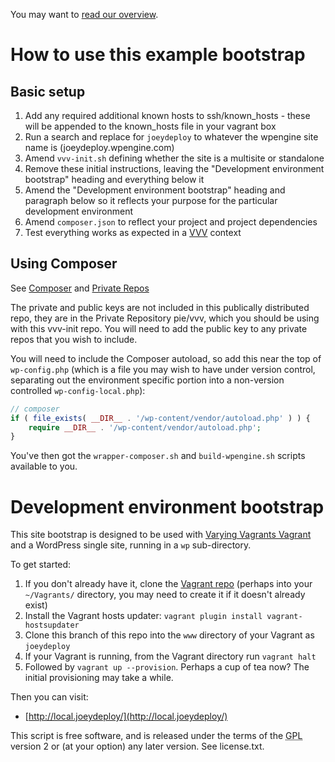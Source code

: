 You may want to [read our overview](https://github.com/cftp/vvv-init/wiki).

# How to use this example bootstrap

## Basic setup

1. Add any required additional known hosts to ssh/known_hosts - these will be appended to the known_hosts file in your vagrant box
2. Run a search and replace for `joeydeploy` to whatever the wpengine site name is (joeydeploy.wpengine.com)
3. Amend `vvv-init.sh` defining whether the site is a multisite or standalone
4. Remove these initial instructions, leaving the "Development environment bootstrap" heading and everything below it
5. Amend the "Development environment bootstrap" heading and paragraph below so it reflects your purpose for the particular development environment
6. Amend `composer.json` to reflect your project and project dependencies
7. Test everything works as expected in a [VVV](https://github.com/10up/varying-vagrant-vagrants/) context

## Using Composer

See [Composer](https://github.com/cftp/vvv-init/wiki/Introduction#composer) and [Private Repos](https://github.com/cftp/vvv-init/wiki/Introduction#private-repos)

The private and public keys are not included in this publically distributed repo, they are in the Private Repository pie/vvv, which you should be using with this vvv-init repo. You will need to add the public key to any private repos that you wish to include.

You will need to include the Composer autoload, so add this near the top of `wp-config.php` (which is a file you may wish to have under version control, separating out the environment specific portion into a non-version controlled `wp-config-local.php`):

```php
// composer
if ( file_exists( __DIR__ . '/wp-content/vendor/autoload.php' ) ) {
	require __DIR__ . '/wp-content/vendor/autoload.php';
}
```

You've then got the `wrapper-composer.sh` and `build-wpengine.sh` scripts available to you.

# Development environment bootstrap

This site bootstrap is designed to be used with [Varying Vagrants Vagrant](https://github.com/10up/varying-vagrant-vagrants/) and a WordPress single site, running in a `wp` sub-directory.

To get started:

1. If you don't already have it, clone the [Vagrant repo](https://github.com/10up/varying-vagrant-vagrants/) (perhaps into your `~/Vagrants/` directory, you may need to create it if it doesn't already exist)
2. Install the Vagrant hosts updater: `vagrant plugin install vagrant-hostsupdater`
3. Clone this branch of this repo into the `www` directory of your Vagrant as `joeydeploy`
4. If your Vagrant is running, from the Vagrant directory run `vagrant halt`
5. Followed by `vagrant up --provision`.  Perhaps a cup of tea now? The initial provisioning may take a while.


Then you can visit:
* [http://local.joeydeploy/](http://local.joeydeploy/)

This script is free software, and is released under the terms of the <abbr title="GNU General Public License">GPL</abbr> version 2 or (at your option) any later version. See license.txt.
